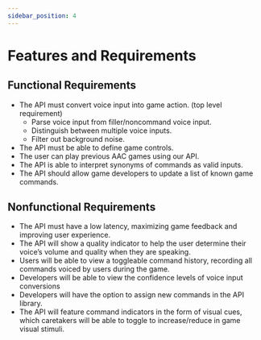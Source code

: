 ```yaml
---
sidebar_position: 4
---
```


# Features and Requirements

## Functional Requirements

- The API must convert voice input into game action. (top level requirement)
  - Parse voice input from filler/noncommand voice input.
  - Distinguish between multiple voice inputs.
  - Filter out background noise.
- The API must be able to define game controls.
- The user can play previous AAC games using our API.
- The API is able to interpret synonyms of commands as valid inputs.
- The API should allow game developers to update a list of known game commands.

## Nonfunctional Requirements

- The API must have a low latency, maximizing game feedback and improving user experience.
- The API will show a quality indicator to help the user determine their voice’s volume and quality when they are speaking.
- Users will be able to view a toggleable command history, recording all commands voiced by users during the game.
- Developers will be able to view the confidence levels of voice input conversions
- Developers will have the option to assign new commands in the API library.
- The API will feature command indicators in the form of visual cues, which caretakers will be able to toggle to increase/reduce in game visual stimuli.
